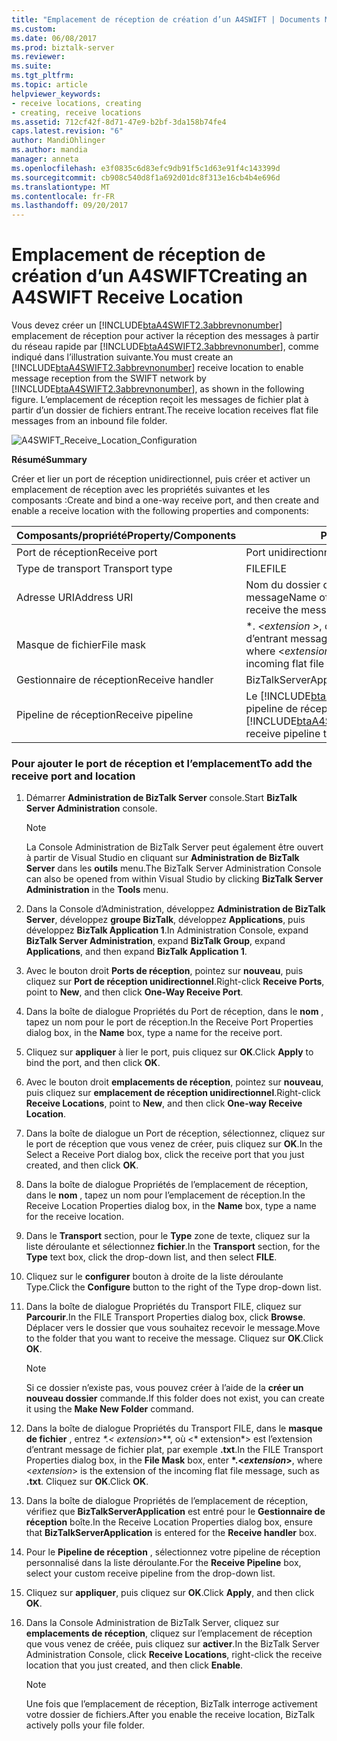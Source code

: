 ```yaml
---
title: "Emplacement de réception de création d’un A4SWIFT | Documents Microsoft"
ms.custom: 
ms.date: 06/08/2017
ms.prod: biztalk-server
ms.reviewer: 
ms.suite: 
ms.tgt_pltfrm: 
ms.topic: article
helpviewer_keywords:
- receive locations, creating
- creating, receive locations
ms.assetid: 712cf42f-8d71-47e9-b2bf-3da158b74fe4
caps.latest.revision: "6"
author: MandiOhlinger
ms.author: mandia
manager: anneta
ms.openlocfilehash: e3f0835c6d83efc9db91f5c1d63e91f4c143399d
ms.sourcegitcommit: cb908c540d8f1a692d01dc8f313e16cb4b4e696d
ms.translationtype: MT
ms.contentlocale: fr-FR
ms.lasthandoff: 09/20/2017
---
```

# <a name="creating-an-a4swift-receive-location"></a><span data-ttu-id="52248-102">Emplacement de réception de création d’un A4SWIFT</span><span class="sxs-lookup"><span data-stu-id="52248-102">Creating an A4SWIFT Receive Location</span></span>
<span data-ttu-id="52248-103">Vous devez créer un [!INCLUDE[btaA4SWIFT2.3abbrevnonumber](../../includes/btaa4swift2-3abbrevnonumber-md.md)] emplacement de réception pour activer la réception des messages à partir du réseau rapide par [!INCLUDE[btaA4SWIFT2.3abbrevnonumber](../../includes/btaa4swift2-3abbrevnonumber-md.md)], comme indiqué dans l’illustration suivante.</span><span class="sxs-lookup"><span data-stu-id="52248-103">You must create an [!INCLUDE[btaA4SWIFT2.3abbrevnonumber](../../includes/btaa4swift2-3abbrevnonumber-md.md)] receive location to enable message reception from the SWIFT network by [!INCLUDE[btaA4SWIFT2.3abbrevnonumber](../../includes/btaa4swift2-3abbrevnonumber-md.md)], as shown in the following figure.</span></span> <span data-ttu-id="52248-104">L’emplacement de réception reçoit les messages de fichier plat à partir d’un dossier de fichiers entrant.</span><span class="sxs-lookup"><span data-stu-id="52248-104">The receive location receives flat file messages from an inbound file folder.</span></span>  
  
 ![](../../adapters-and-accelerators/accelerator-swift/media/a4swift-receive-location-configuration.gif "A4SWIFT_Receive_Location_Configuration")  
  
 <span data-ttu-id="52248-105">**Résumé**</span><span class="sxs-lookup"><span data-stu-id="52248-105">**Summary**</span></span>  
  
 <span data-ttu-id="52248-106">Créer et lier un port de réception unidirectionnel, puis créer et activer un emplacement de réception avec les propriétés suivantes et les composants :</span><span class="sxs-lookup"><span data-stu-id="52248-106">Create and bind a one-way receive port, and then create and enable a receive location with the following properties and components:</span></span>  
  
|<span data-ttu-id="52248-107">Composants/propriété</span><span class="sxs-lookup"><span data-stu-id="52248-107">Property/Components</span></span>|<span data-ttu-id="52248-108">Paramètre</span><span class="sxs-lookup"><span data-stu-id="52248-108">Setting</span></span>|  
|--------------------------|-------------|  
|<span data-ttu-id="52248-109">Port de réception</span><span class="sxs-lookup"><span data-stu-id="52248-109">Receive port</span></span>|<span data-ttu-id="52248-110">Port unidirectionnel</span><span class="sxs-lookup"><span data-stu-id="52248-110">One-way port</span></span>|  
|<span data-ttu-id="52248-111">Type de transport </span><span class="sxs-lookup"><span data-stu-id="52248-111">Transport type</span></span>|<span data-ttu-id="52248-112">FILE</span><span class="sxs-lookup"><span data-stu-id="52248-112">FILE</span></span>|  
|<span data-ttu-id="52248-113">Adresse URI</span><span class="sxs-lookup"><span data-stu-id="52248-113">Address URI</span></span>|<span data-ttu-id="52248-114">Nom du dossier que vous souhaitez recevoir le message</span><span class="sxs-lookup"><span data-stu-id="52248-114">Name of the folder that you want to receive the message</span></span>|  
|<span data-ttu-id="52248-115">Masque de fichier</span><span class="sxs-lookup"><span data-stu-id="52248-115">File mask</span></span>|<span data-ttu-id="52248-116">\*.  *\<extension >*, où \< *extension*> est l’extension d’entrant message de fichier plat</span><span class="sxs-lookup"><span data-stu-id="52248-116">\*.*\<extension>*, where \<*extension*> is the extension of the incoming flat file message</span></span>|  
|<span data-ttu-id="52248-117">Gestionnaire de réception</span><span class="sxs-lookup"><span data-stu-id="52248-117">Receive handler</span></span>|<span data-ttu-id="52248-118">BizTalkServerApplication</span><span class="sxs-lookup"><span data-stu-id="52248-118">BizTalkServerApplication</span></span>|  
|<span data-ttu-id="52248-119">Pipeline de réception</span><span class="sxs-lookup"><span data-stu-id="52248-119">Receive pipeline</span></span>|<span data-ttu-id="52248-120">Le [!INCLUDE[btaA4SWIFT2.3abbrevnonumber](../../includes/btaa4swift2-3abbrevnonumber-md.md)] pipeline de réception qui vous avez créé</span><span class="sxs-lookup"><span data-stu-id="52248-120">The [!INCLUDE[btaA4SWIFT2.3abbrevnonumber](../../includes/btaa4swift2-3abbrevnonumber-md.md)] receive pipeline that you created</span></span>|  
  
### <a name="to-add-the-receive-port-and-location"></a><span data-ttu-id="52248-121">Pour ajouter le port de réception et l’emplacement</span><span class="sxs-lookup"><span data-stu-id="52248-121">To add the receive port and location</span></span>  
  
1.  <span data-ttu-id="52248-122">Démarrer **Administration de BizTalk Server** console.</span><span class="sxs-lookup"><span data-stu-id="52248-122">Start **BizTalk Server Administration** console.</span></span>  
  
    > [!NOTE]
    >  <span data-ttu-id="52248-123">La Console Administration de BizTalk Server peut également être ouvert à partir de Visual Studio en cliquant sur **Administration de BizTalk Server** dans les **outils** menu.</span><span class="sxs-lookup"><span data-stu-id="52248-123">The BizTalk Server Administration Console can also be opened from within Visual Studio by clicking **BizTalk Server Administration** in the **Tools** menu.</span></span>  
  
2.  <span data-ttu-id="52248-124">Dans la Console d’Administration, développez **Administration de BizTalk Server**, développez **groupe BizTalk**, développez **Applications**, puis développez **BizTalk Application 1**.</span><span class="sxs-lookup"><span data-stu-id="52248-124">In Administration Console, expand **BizTalk Server Administration**, expand **BizTalk Group**, expand **Applications**, and then expand **BizTalk Application 1**.</span></span>  
  
3.  <span data-ttu-id="52248-125">Avec le bouton droit **Ports de réception**, pointez sur **nouveau**, puis cliquez sur **Port de réception unidirectionnel**.</span><span class="sxs-lookup"><span data-stu-id="52248-125">Right-click **Receive Ports**, point to **New**, and then click **One-Way Receive Port**.</span></span>  
  
4.  <span data-ttu-id="52248-126">Dans la boîte de dialogue Propriétés du Port de réception, dans le **nom** , tapez un nom pour le port de réception.</span><span class="sxs-lookup"><span data-stu-id="52248-126">In the Receive Port Properties dialog box, in the **Name** box, type a name for the receive port.</span></span>  
  
5.  <span data-ttu-id="52248-127">Cliquez sur **appliquer** à lier le port, puis cliquez sur **OK**.</span><span class="sxs-lookup"><span data-stu-id="52248-127">Click **Apply** to bind the port, and then click **OK**.</span></span>  
  
6.  <span data-ttu-id="52248-128">Avec le bouton droit **emplacements de réception**, pointez sur **nouveau**, puis cliquez sur **emplacement de réception unidirectionnel**.</span><span class="sxs-lookup"><span data-stu-id="52248-128">Right-click **Receive Locations**, point to **New**, and then click **One-way Receive Location**.</span></span>  
  
7.  <span data-ttu-id="52248-129">Dans la boîte de dialogue un Port de réception, sélectionnez, cliquez sur le port de réception que vous venez de créer, puis cliquez sur **OK**.</span><span class="sxs-lookup"><span data-stu-id="52248-129">In the Select a Receive Port dialog box, click the receive port that you just created, and then click **OK**.</span></span>  
  
8.  <span data-ttu-id="52248-130">Dans la boîte de dialogue Propriétés de l’emplacement de réception, dans le **nom** , tapez un nom pour l’emplacement de réception.</span><span class="sxs-lookup"><span data-stu-id="52248-130">In the Receive Location Properties dialog box, in the **Name** box, type a name for the receive location.</span></span>  
  
9. <span data-ttu-id="52248-131">Dans le **Transport** section, pour le **Type** zone de texte, cliquez sur la liste déroulante et sélectionnez **fichier**.</span><span class="sxs-lookup"><span data-stu-id="52248-131">In the **Transport** section, for the **Type** text box, click the drop-down list, and then select **FILE**.</span></span>  
  
10. <span data-ttu-id="52248-132">Cliquez sur le **configurer** bouton à droite de la liste déroulante Type.</span><span class="sxs-lookup"><span data-stu-id="52248-132">Click the **Configure** button to the right of the Type drop-down list.</span></span>  
  
11. <span data-ttu-id="52248-133">Dans la boîte de dialogue Propriétés du Transport FILE, cliquez sur **Parcourir**.</span><span class="sxs-lookup"><span data-stu-id="52248-133">In the FILE Transport Properties dialog box, click **Browse**.</span></span> <span data-ttu-id="52248-134">Déplacer vers le dossier que vous souhaitez recevoir le message.</span><span class="sxs-lookup"><span data-stu-id="52248-134">Move to the folder that you want to receive the message.</span></span> <span data-ttu-id="52248-135">Cliquez sur **OK**.</span><span class="sxs-lookup"><span data-stu-id="52248-135">Click **OK**.</span></span>  
  
    > [!NOTE]
    >  <span data-ttu-id="52248-136">Si ce dossier n’existe pas, vous pouvez créer à l’aide de la **créer un nouveau dossier** commande.</span><span class="sxs-lookup"><span data-stu-id="52248-136">If this folder does not exist, you can create it using the **Make New Folder** command.</span></span>  
  
12. <span data-ttu-id="52248-137">Dans la boîte de dialogue Propriétés du Transport FILE, dans le **masque de fichier** , entrez  **\*.\<* extension*>**, où \<* extension*> est l’extension d’entrant message de fichier plat, par exemple **.txt**.</span><span class="sxs-lookup"><span data-stu-id="52248-137">In the FILE Transport Properties dialog box, in the **File Mask** box, enter **\*.\<*extension*>**, where \<*extension*> is the extension of the incoming flat file message, such as **.txt**.</span></span> <span data-ttu-id="52248-138">Cliquez sur **OK**.</span><span class="sxs-lookup"><span data-stu-id="52248-138">Click **OK**.</span></span>  
  
13. <span data-ttu-id="52248-139">Dans la boîte de dialogue Propriétés de l’emplacement de réception, vérifiez que **BizTalkServerApplication** est entré pour le **Gestionnaire de réception** boîte.</span><span class="sxs-lookup"><span data-stu-id="52248-139">In the Receive Location Properties dialog box, ensure that **BizTalkServerApplication** is entered for the **Receive handler** box.</span></span>  
  
14. <span data-ttu-id="52248-140">Pour le **Pipeline de réception** , sélectionnez votre pipeline de réception personnalisé dans la liste déroulante.</span><span class="sxs-lookup"><span data-stu-id="52248-140">For the **Receive Pipeline** box, select your custom receive pipeline from the drop-down list.</span></span>  
  
15. <span data-ttu-id="52248-141">Cliquez sur **appliquer**, puis cliquez sur **OK**.</span><span class="sxs-lookup"><span data-stu-id="52248-141">Click **Apply**, and then click **OK**.</span></span>  
  
16. <span data-ttu-id="52248-142">Dans la Console Administration de BizTalk Server, cliquez sur **emplacements de réception**, cliquez sur l’emplacement de réception que vous venez de créée, puis cliquez sur **activer**.</span><span class="sxs-lookup"><span data-stu-id="52248-142">In the BizTalk Server Administration Console, click **Receive Locations**, right-click the receive location that you just created, and then click **Enable**.</span></span>  
  
    > [!NOTE]
    >  <span data-ttu-id="52248-143">Une fois que l’emplacement de réception, BizTalk interroge activement votre dossier de fichiers.</span><span class="sxs-lookup"><span data-stu-id="52248-143">After you enable the receive location, BizTalk actively polls your file folder.</span></span>